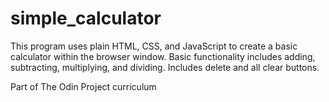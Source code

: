 # simple_calculator

This program uses plain HTML, CSS, and JavaScript to create a basic calculator within the browser window. Basic functionality includes adding, subtracting, multiplying, and dividing. Includes delete and all clear buttons.

Part of The Odin Project curriculum